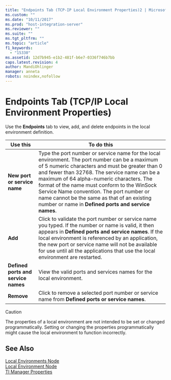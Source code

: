 ```yaml
---
title: "Endpoints Tab (TCP-IP Local Environment Properties)2 | Microsoft Docs"
ms.custom: ""
ms.date: "10/11/2017"
ms.prod: "host-integration-server"
ms.reviewer: ""
ms.suite: ""
ms.tgt_pltfrm: ""
ms.topic: "article"
f1_keywords: 
  - "15330"
ms.assetid: 12d7b945-e1b2-481f-b6e7-0336f746b7bb
caps.latest.revision: 4
author: MandiOhlinger
manager: anneta
robots: noindex,nofollow
---
```

# Endpoints Tab (TCP/IP Local Environment Properties)
Use the **Endpoints** tab to view, add, and delete endpoints in the local environment definition.  
  
|Use this|To do this|  
|--------------|----------------|  
|**New port or service name**|Type the port number or service name for the local environment. The port number can be a maximum of 5 numeric characters and must be greater than 0 and fewer than 32768. The service name can be a maximum of 64 alpha-numeric characters. The format of the name must conform to the WinSock Service Name convention. The port number or name cannot be the same as that of an existing number or name in **Defined ports and service names**.|  
|**Add**|Click to validate the port number or service name you typed. If the number or name is valid, it then appears in **Defined ports and service names**. If the local environment is referenced by an application, the new port or service name will not be available for use until all the applications that use the local environment are restarted.|  
|**Defined ports and service names**|View the valid ports and services names for the local environment.|  
|**Remove**|Click to remove a selected port number or service name from **Defined ports or service names**.|  
  
> [!CAUTION]
>  The properties of a local environment are not intended to be set or changed programmatically. Setting or changing the properties programmatically might cause the local environment to function incorrectly.  
  
## See Also  
 [Local Environments Node](../core/local-environments-node.md)   
 [Local Environment Node](../core/local-environment-node.md)   
 [TI Manager Properties](../core/ti-manager-properties.md)